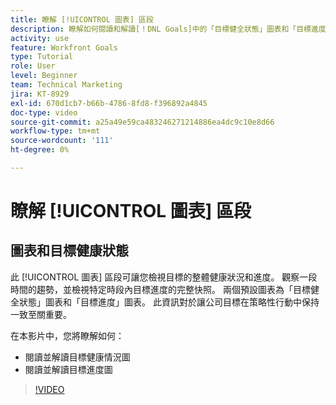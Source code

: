 ```yaml
---
title: 瞭解 [!UICONTROL 圖表] 區段
description: 瞭解如何閱讀和解讀[！DNL Goals]中的「目標健全狀態」圖表和「目標進度」圖表。
activity: use
feature: Workfront Goals
type: Tutorial
role: User
level: Beginner
team: Technical Marketing
jira: KT-8929
exl-id: 670d1cb7-b66b-4786-8fd8-f396892a4845
doc-type: video
source-git-commit: a25a49e59ca483246271214886ea4dc9c10e8d66
workflow-type: tm+mt
source-wordcount: '111'
ht-degree: 0%

---
```


# 瞭解 [!UICONTROL 圖表] 區段

## 圖表和目標健康狀態

此 [!UICONTROL 圖表] 區段可讓您檢視目標的整體健康狀況和進度。 觀察一段時間的趨勢，並檢視特定時段內目標進度的完整快照。 兩個預設圖表為「目標健全狀態」圖表和「目標進度」圖表。 此資訊對於讓公司目標在策略性行動中保持一致至關重要。

在本影片中，您將瞭解如何：

* 閱讀並解讀目標健康情況圖
* 閱讀並解讀目標進度圖

>[!VIDEO](https://video.tv.adobe.com/v/335201/?quality=12&learn=on)
